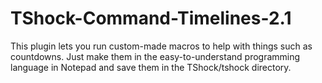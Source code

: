 # TShock-Command-Timelines-2.1
This plugin lets you run custom-made macros to help with things such as countdowns. Just make them in the easy-to-understand programming language in Notepad and save them in the TShock/tshock directory.

